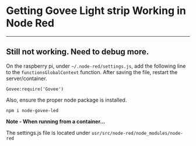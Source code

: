 # Getting Govee Light strip Working in Node Red

----------------------------------------
Still not working. Need to debug more.
----------------------------------------

On the raspberry pi, under `~/.node-red/settings.js`, add the following
line to the `functionsGlobalContext` function. After saving the file,
restart the server/container.

```
Govee:require('Govee')
```

Also, ensure the proper node package is installed.

```
npm i node-govee-led
```

**Note - When running from a container...**

The settings.js file is located under
`usr/src/node-red/node_modules/node-red`


